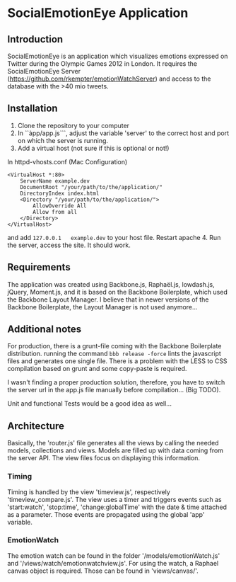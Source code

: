 # SocialEmotionEye Application

## Introduction

SocialEmotionEye is an application which visualizes emotions expressed on Twitter during the Olympic Games 2012 in London. It requires the SocialEmotionEye Server (<https://github.com/rkempter/emotionWatchServer>) and access to the database with the >40 mio tweets.

## Installation

1. Clone the repository to your computer
2. In ``àpp/app.js```, adjust the variable 'server' to the correct host and port on which the server is running.
3. Add a virtual host (not sure if this is optional or not!)

In httpd-vhosts.conf (Mac Configuration)
```
<VirtualHost *:80>
    ServerName example.dev
    DocumentRoot "/your/path/to/the/application/"
    DirectoryIndex index.html
    <Directory "/your/path/to/the/application/">
        AllowOverride All
        Allow from all
    </Directory>
</VirtualHost>
```
and add ```127.0.0.1   example.dev``` to your host file. Restart apache
4. Run the server, access the site. It should work.

## Requirements

The application was created using Backbone.js, Raphaël.js, lowdash.js, jQuery, Moment.js, and it is based on the Backbone Boilerplate, which used the Backbone Layout Manager. I believe that in newer versions of the Backbone Boilerplate, the Layout Manager is not used anymore...

## Additional notes

For production, there is a grunt-file coming with the Backbone Boilerplate distribution. running the command ```bbb release -force``` lints the javascript files and generates one single file. There is a problem with the LESS to CSS compilation based on grunt and some copy-paste is required.

I wasn't finding a proper production solution, therefore, you have to switch the server url in the app.js file manually before compilation... (Big TODO).

Unit and functional Tests would be a good idea as well...

## Architecture

Basically, the 'router.js' file generates all the views by calling the needed models, collections and views. Models are filled up with data coming from the server API. The view files focus on displaying this information.

### Timing

Timing is handled by the view 'timeview.js', respectively 'timeview_compare.js'. The view uses a timer and triggers events such as 'start:watch', 'stop:time', 'change:globalTime' with the date & time attached as a parameter. Those events are propagated using the global 'app' variable.

### EmotionWatch

The emotion watch can be found in the folder '/models/emotionWatch.js' and '/views/watch/emotionwatchview.js'. For using the watch, a Raphael canvas object is required. Those can be found in 'views/canvas/'.